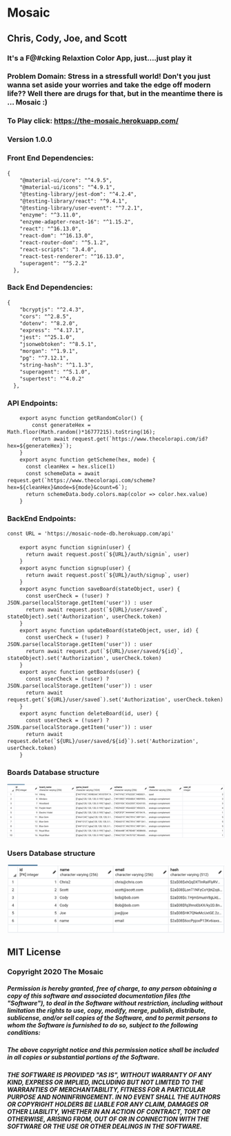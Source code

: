# Mosaic

## Chris, Cody, Joe, and Scott

### It's a F@#cking Relaxtion Color App, just....just play it

### Problem Domain: Stress in a stressfull world! Don't you just wanna set aside your worries and take the edge off modern life?? Well there are drugs for that, but in the meantime there is ... Mosaic :)

### To Play click: https://the-mosaic.herokuapp.com/

### Version 1.0.0 

### Front End Dependencies: 
```
{
    "@material-ui/core": "^4.9.5",
    "@material-ui/icons": "^4.9.1",
    "@testing-library/jest-dom": "^4.2.4",
    "@testing-library/react": "^9.4.1",
    "@testing-library/user-event": "^7.2.1",
    "enzyme": "^3.11.0",
    "enzyme-adapter-react-16": "^1.15.2",
    "react": "^16.13.0",
    "react-dom": "^16.13.0",
    "react-router-dom": "^5.1.2",
    "react-scripts": "3.4.0",
    "react-test-renderer": "^16.13.0",
    "superagent": "^5.2.2"
  },
```
### Back End Dependencies:
```
{
    "bcryptjs": "^2.4.3",
    "cors": "^2.8.5",
    "dotenv": "^8.2.0",
    "express": "^4.17.1",
    "jest": "^25.1.0",
    "jsonwebtoken": "^8.5.1",
    "morgan": "^1.9.1",
    "pg": "^7.12.1",
    "string-hash": "^1.1.3",
    "superagent": "^5.1.0",
    "supertest": "^4.0.2"
  },
```

### API Endpoints: 
```
    export async function getRandomColor() {
        const generateHex = Math.floor(Math.random()*16777215).toString(16);
        return await request.get(`https://www.thecolorapi.com/id?hex=${generateHex}`);
    }
    export async function getScheme(hex, mode) {
      const cleanHex = hex.slice(1)
      const schemeData = await request.get(`https://www.thecolorapi.com/scheme?hex=${cleanHex}&mode=${mode}&count=6`);
      return schemeData.body.colors.map(color => color.hex.value)
    }
```

### BackEnd Endpoints:
```
const URL = 'https://mosaic-node-db.herokuapp.com/api'

    export async function signin(user) {
      return await request.post(`${URL}/auth/signin`, user)
    }
    export async function signup(user) {
      return await request.post(`${URL}/auth/signup`, user)
    }
    export async function saveBoard(stateObject, user) {
      const userCheck = (!user) ? JSON.parse(localStorage.getItem('user')) : user
      return await request.post(`${URL}/user/saved`, stateObject).set('Authorization', userCheck.token)
    }
    export async function updateBoard(stateObject, user, id) {
      const userCheck = (!user) ? JSON.parse(localStorage.getItem('user')) : user
      return await request.put(`${URL}/user/saved/${id}`, stateObject).set('Authorization', userCheck.token)
    }
    export async function getBoards(user) {
      const userCheck = (!user) ? JSON.parse(localStorage.getItem('user')) : user
      return await request.get(`${URL}/user/saved`).set('Authorization', userCheck.token)
    }
    export async function deleteBoard(id, user) {
      const userCheck = (!user) ? JSON.parse(localStorage.getItem('user')) : user
      return await request.delete(`${URL}/user/saved/${id}`).set('Authorization', userCheck.token)
    }
```

### Boards Database structure
![BoardsDB](./public/Boards-DB-ScreenShot.png "boards database")

### Users Database structure
![UsersDB](./public/Users-DB-ScreenShot.png "users database")

## MIT License
### Copyright 2020 The Mosaic

##### Permission is hereby granted, free of charge, to any person obtaining a copy of this software and associated documentation files (the "Software"), to deal in the Software without restriction, including without limitation the rights to use, copy, modify, merge, publish, distribute, sublicense, and/or sell copies of the Software, and to permit persons to whom the Software is furnished to do so, subject to the following conditions:

##### The above copyright notice and this permission notice shall be included in all copies or substantial portions of the Software.

##### THE SOFTWARE IS PROVIDED "AS IS", WITHOUT WARRANTY OF ANY KIND, EXPRESS OR IMPLIED, INCLUDING BUT NOT LIMITED TO THE WARRANTIES OF MERCHANTABILITY, FITNESS FOR A PARTICULAR PURPOSE AND NONINFRINGEMENT. IN NO EVENT SHALL THE AUTHORS OR COPYRIGHT HOLDERS BE LIABLE FOR ANY CLAIM, DAMAGES OR OTHER LIABILITY, WHETHER IN AN ACTION OF CONTRACT, TORT OR OTHERWISE, ARISING FROM, OUT OF OR IN CONNECTION WITH THE SOFTWARE OR THE USE OR OTHER DEALINGS IN THE SOFTWARE.




